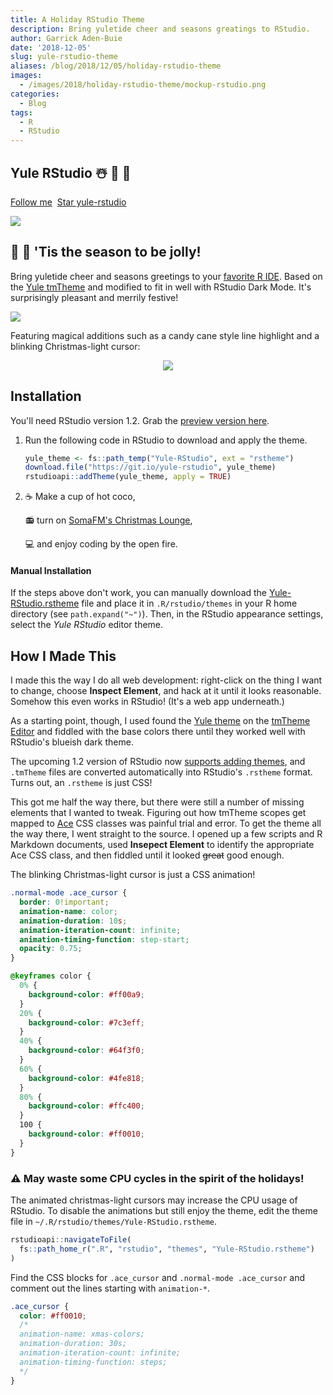 ```yaml
---
title: A Holiday RStudio Theme
description: Bring yuletide cheer and seasons greatings to RStudio.
author: Garrick Aden-Buie
date: '2018-12-05'
slug: yule-rstudio-theme
aliases: /blog/2018/12/05/holiday-rstudio-theme
images:
  - /images/2018/holiday-rstudio-theme/mockup-rstudio.png
categories:
  - Blog
tags:
  - R
  - RStudio
---
```


[yule-base]: https://tmtheme-editor.herokuapp.com/#!/editor/theme/Yule
[yule-rstudio]: https://github.com/gadenbuie/yule-rstudio/

## Yule RStudio &#x2603;&#xFE0F; &#x1F384; &#x1F381;

<!-- https://buttons.github.io/ -->
<a class="github-button" href="https://github.com/gadenbuie" data-show-count="true" aria-label="Follow @gadenbuie on GitHub">Follow me</a>&nbsp;
<a class="github-button" href="https://github.com/gadenbuie/yule-rstudio" data-icon="octicon-star" data-show-count="true" aria-label="Star gadenbuie/yule-rstudio on GitHub">Star yule-rstudio</a>&nbsp;

![](/images/2018/holiday-rstudio-theme/mockup-rstudio.png)

## &#x1F385; &#x1F936; 'Tis the season to be jolly!

Bring yuletide cheer and seasons greetings to your [favorite R IDE](https://rstudio.com). Based on the [Yule tmTheme][yule-base] and modified to fit in well with RStudio Dark Mode. It's surprisingly pleasant and merrily festive!

![](/images/2018/holiday-rstudio-theme/floating-rstudio.png)

Featuring magical additions such as a candy cane style line highlight and a blinking Christmas-light cursor:

<p align="center"><img src="/images/2018/holiday-rstudio-theme/blinking-cursor.gif"/></p>

## Installation

You'll need RStudio version 1.2. Grab the [preview version here](https://www.rstudio.com/products/rstudio/download/preview/).

1. Run the following code in RStudio to download and apply the theme.

   ```r
   yule_theme <- fs::path_temp("Yule-RStudio", ext = "rstheme")
   download.file("https://git.io/yule-rstudio", yule_theme)
   rstudioapi::addTheme(yule_theme, apply = TRUE)
   ```

1. &#x2615; Make a cup of hot coco,

    &#x1F4FB; turn on [SomaFM's Christmas Lounge](https://somafm.com/christmas/),

    &#x1F4BB; and enjoy coding by the open fire.

#### Manual Installation

If the steps above don't work, you can manually download the [Yule-RStudio.rstheme](https://github.com/gadenbuie/yule-rstudio/blob/master/Yule-RStudio.rstheme) file and place it in `.R/rstudio/themes` in your R home directory (see `path.expand("~")`). Then, in the RStudio appearance settings, select the _Yule RStudio_ editor theme.

## How I Made This

I made this the way I do all web development: right-click on the thing I want to change, choose **Inspect Element**, and hack at it until it looks reasonable.
Somehow this even works in RStudio!
(It's a web app underneath.)

As a starting point, though, I used found the [Yule theme][yule-base] on the [tmTheme Editor](https://tmtheme-editor.herokuapp.com) and fiddled with the base colors there until they worked well with RStudio's blueish dark theme.

The upcoming 1.2 version of RStudio now
[supports adding themes](https://github.com/batpigandme/night-owlish/blob/master/installation_notes.md),
and `.tmTheme` files are converted automatically into RStudio's `.rstheme` format.
Turns out, an `.rstheme` is just CSS!

This got me half the way there, but there were still a number of missing elements that I wanted to tweak.
Figuring out how tmTheme scopes get mapped to [Ace](https://github.com/ajaxorg/ace) CSS classes was painful trial and error.
To get the theme all the way there, I went straight to the source.
I opened up a few scripts and R Markdown documents, used **Insepect Element** to identify the appropriate Ace CSS class, and then fiddled until it looked ~~great~~ good enough.

The blinking Christmas-light cursor is just a CSS animation!

```css
.normal-mode .ace_cursor {
  border: 0!important;
  animation-name: color;
  animation-duration: 10s;
  animation-iteration-count: infinite;
  animation-timing-function: step-start;
  opacity: 0.75;
}

@keyframes color {
  0% {
    background-color: #ff00a9;
  }
  20% {
    background-color: #7c3eff;
  }
  40% {
    background-color: #64f3f0;
  }
  60% {
    background-color: #4fe818;
  }
  80% {
    background-color: #ffc400;
  }
  100 {
    background-color: #ff0010;
  }
}
```

### &#x26A0;&#xFE0F; May waste some CPU cycles in the spirit of the holidays!

The animated christmas-light cursors may increase the CPU usage of RStudio.
To disable the animations but still enjoy the theme, edit the theme file in `~/.R/rstudio/themes/Yule-RStudio.rstheme`.

```r
rstudioapi::navigateToFile(
  fs::path_home_r(".R", "rstudio", "themes", "Yule-RStudio.rstheme")
)
```

Find the CSS blocks for `.ace_cursor` and `.normal-mode .ace_cursor` and comment out the lines starting with `animation-*`.

```css
.ace_cursor {
  color: #ff0010;
  /*
  animation-name: xmas-colors;
  animation-duration: 30s;
  animation-iteration-count: infinite;
  animation-timing-function: steps;
  */
}
```
